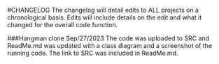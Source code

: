 #CHANGELOG
The changelog will detail edits to ALL projects on a chronological basis. Edits will include details on the edit and what it changed for the overall code function.

###Hangman clone Sep/27/2023
The code was uploaded to SRC and ReadMe.md was updated with a class diagram and a screenshot of the running code. The link to SRC was included in ReadMe.md.
